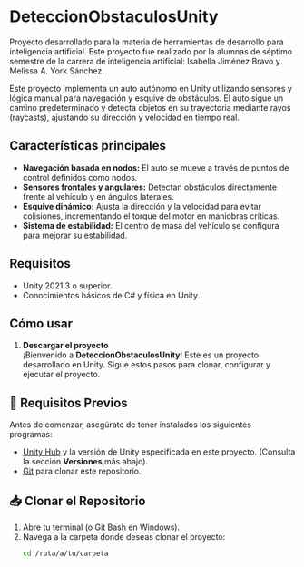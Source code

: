# DeteccionObstaculosUnity
Proyecto desarrollado para la materia de herramientas de desarrollo para inteligencia artificial. Este proyecto fue realizado por la alumnas de séptimo semestre de la carrera de inteligencia artificial: Isabella Jiménez Bravo y Melissa A. York Sánchez.


Este proyecto implementa un auto autónomo en Unity utilizando sensores y lógica manual para navegación y esquive de obstáculos. El auto sigue un camino predeterminado y detecta objetos en su trayectoria mediante rayos (raycasts), ajustando su dirección y velocidad en tiempo real.

## Características principales  
- **Navegación basada en nodos:** El auto se mueve a través de puntos de control definidos como nodos.  
- **Sensores frontales y angulares:** Detectan obstáculos directamente frente al vehículo y en ángulos laterales.  
- **Esquive dinámico:** Ajusta la dirección y la velocidad para evitar colisiones, incrementando el torque del motor en maniobras críticas.  
- **Sistema de estabilidad:** El centro de masa del vehículo se configura para mejorar su estabilidad.  

## Requisitos  
- Unity 2021.3 o superior.  
- Conocimientos básicos de C# y física en Unity.  

## Cómo usar  
1. **Descargar el proyecto**  
   ¡Bienvenido a **DeteccionObstaculosUnity**! Este es un proyecto desarrollado en Unity. Sigue estos pasos para clonar, configurar y ejecutar el proyecto.

## 🚀 Requisitos Previos

Antes de comenzar, asegúrate de tener instalados los siguientes programas:
- [Unity Hub](https://unity.com/download) y la versión de Unity especificada en este proyecto. (Consulta la sección **Versiones** más abajo).
- [Git](https://git-scm.com/) para clonar este repositorio.

## 📥 Clonar el Repositorio

1. Abre tu terminal (o Git Bash en Windows).
2. Navega a la carpeta donde deseas clonar el proyecto:
   ```bash
   cd /ruta/a/tu/carpeta